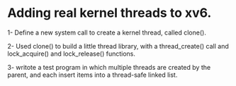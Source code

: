Adding real kernel threads to xv6. 
======================================

1- Define a new system call to create a kernel thread, called clone().

2- Used clone() to build a little thread library, with a thread_create() call and lock_acquire() and lock_release() functions.

3- writote a test program in which multiple threads are created by the parent, and each insert items into a thread-safe linked list.

